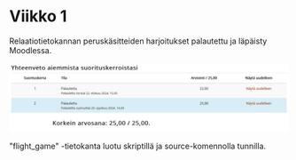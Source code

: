 # Viikko 1

Relaatiotietokannan peruskäsitteiden harjoitukset palautettu ja läpäisty Moodlessa.

![](kuvat/viikko1/peruskasitteet.png)

"flight_game" -tietokanta luotu skriptillä ja source-komennolla tunnilla.